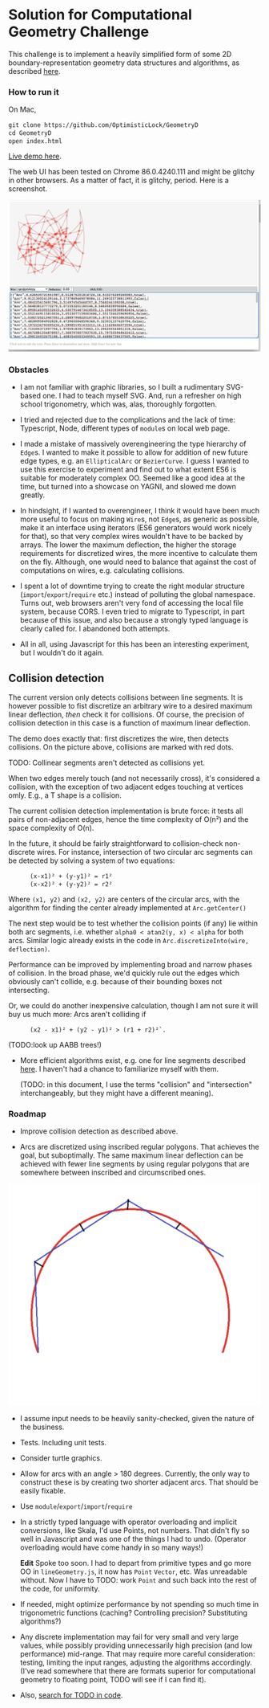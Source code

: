 

# Solution for Computational Geometry Challenge

This challenge is to implement a heavily simplified form of some 2D
boundary-representation geometry data structures and algorithms, as described [here](docs/GeometryTakeHome.md).


### How to run it

On Mac,
````
git clone https://github.com/OptimisticLock/GeometryD
cd GeometryD
open index.html
````
[Live demo here](https://optimisticlock.github.io/GeometryD/). 
               

The web UI has been tested on Chrome 86.0.4240.111 and might be glitchy in other browsers. As a matter of fact, it is glitchy, period. Here is a screenshot.

![Snapshot](docs/snapshot.png)  


### Obstacles

* I am not familiar with graphic libraries, so I built a rudimentary SVG-based one. I had to teach myself SVG. And, run a refresher on high school trigonometry, which was, alas, thoroughly forgotten. 

* I tried and rejected due to the complications and the lack of time: Typescript, Node, different types of `module`s on local web page. 

* I made a mistake of massively overengineering the type hierarchy of `Edge`s. I wanted to make it possible to allow for addition of new future edge types, e.g. an `EllipticalArc` or `BezierCurve`. I guess I wanted to use this exercise to experiment and find out to what extent ES6 is suitable for moderately complex OO. Seemed like a good idea at the time, but turned into a showcase on YAGNI, and slowed me down greatly. 

* In hindsight, if I wanted to overengineer, I think it would have been much more useful to focus on making `Wire`s, not `Edge`s, as generic as possible, make it an interface using iterators (ES6 generators would work nicely for that), so that very complex wires wouldn't have to be backed by arrays. The lower the maximum deflection, the higher the storage requirements for discretized wires, the more incentive to calculate them on the fly. Although, one would need to balance that against the cost of computations on wires, e.g. calculating collisions. 

* I spent a lot of downtime trying to create the right modular structure  (`import`/`export`/`require` etc.) instead of polluting the global namespace. Turns out, web browsers aren't very fond of accessing the local file system, because CORS. I even tried to migrate to Typescript, in part because of this issue, and also because a strongly typed language is clearly called for. I abandoned both attempts.

* All in all, using Javascript for this has been an interesting experiment, but I wouldn't do it again.


## Collision detection

  The current version only detects collisions between line segments. It is however possible to fist discretize an arbitrary wire to a desired maximum linear deflection, *then* check it for collisions. Of course, the precision of collision detection in this case is a function of maximum linear deflection.
  
  The demo does exactly that: first discretizes the wire, then detects collisions. On the picture above, collisions are marked with red dots.
  
  TODO: Collinear segments aren't detected as collisions yet. 
  
  When two edges merely touch (and not necessarily cross), it's considered a collision, with the exception of two adjacent edges touching at vertices omly.  E.g., a T shape is a collision.

 The current collision detection implementation is brute force: it tests all pairs of non-adjacent edges, hence the time complexity of O(n²) and the space complexity of O(n).
 
 In the future, it should be fairly straightforward to collision-check non-discrete wires. For instance, intersection of two circular arc segments can be detected by solving a system of two equations: 
````
      (x-x1)² + (y-y1)² = r1²
      (x-x2)² + (y-y2)² = r2²
````  
 Where `(x1, y2)` and `(x2, y2)` are centers of the circular arcs, with the algorithm for finding the center already implemented at `Arc.getCenter()`
  
 The next step would be to test whether the collision points (if any) lie within both arc segments, i.e. whether `alpha0 < atan2(y, x) < alpha` for both arcs. Similar logic already exists in the code in  `Arc.discretizeInto(wire, deflection)`. 
  
Performance can be improved by implementing broad and narrow phases of collision. In the broad phase, we'd quickly rule out the edges which obviously can't collide, e.g. because of their bounding boxes not intersecting. 
  
Or, we could do another inexpensive calculation, though I am not sure it will buy us much more: Arcs aren't colliding if
````  
      (x2 - x1)² + (y2 - y1)² > (r1 + r2)²`.
```` 
  
  (TODO:look up AABB trees!)
  
  
  * More efficient algorithms exist, e.g. one for line segments described  [here](http://geomalgorithms.com/a09-_intersect-3.html#:~:text=Simple%20Polygons,-(A)%20Test%20if&text=The%20Shamos%2DHoey%20algorithm%20can,polygon%20is%20simple%20or%20not.&text=Nevertheless%2C%20there%20have%20often%20been,include%20a%20complete%20standalone%20algorithm).   I haven't had a chance to familiarize myself with them.
  
    (TODO: in this document, I use the terms "collision" and "intersection" interchangeably, but they might have a different meaning).
  

### Roadmap

* Improve collision detection as described above.

* Arcs are discretized using inscribed regular polygons. That achieves the goal, but suboptimally. The same maximum linear deflection can be achieved with fewer line segments by using regular polygons that are somewhere between inscribed and circumscribed ones. 

![illustrtion](docs/betterDiscretization.png)

* I assume input needs to be heavily sanity-checked, given the nature of the business.

* Tests. Including unit tests.

* Consider turtle graphics. 
 
* Allow for arcs with an angle > 180 degrees. Currently, the only way to construct these is by creating two shorter adjacent arcs. That should be easily fixable. 
 
* Use `module`/`export`/`import`/`require`

* In a strictly typed language with operator overloading and implicit conversions, like Skala, I'd use Points, not numbers. That didn't fly so well in Javascript and was one of the things I had to undo. (Operator overloading would have come handy in so many ways!)

    **Edit** Spoke too soon. I had to depart from primitive types and go more OO in `lineGeometry.js`, it now has `Point` `Vector`, etc. Was unreadable without. Now I have to TODO: work `Point` and such back into the rest of the code, for uniformity. 

* If needed, might optimize performance by not spending so much time in trigonometric functions (caching? Controlling precision? Substituting algorithms?)

* Any discrete implementation may fail for very small and very large values, while possibly providing unnecessarily high precision (and low performance) mid-range. That may require more careful consideration: testing, limiting the input ranges, adjusting the algorithms accordingly. (I've read somewhere that there are formats superior for computational geometry to floating point, TODO will see if I can find it).

* Also, [search for TODO in code](https://github.com/OptimisticLock/GeometryD/search?q=TODO).


  
    

